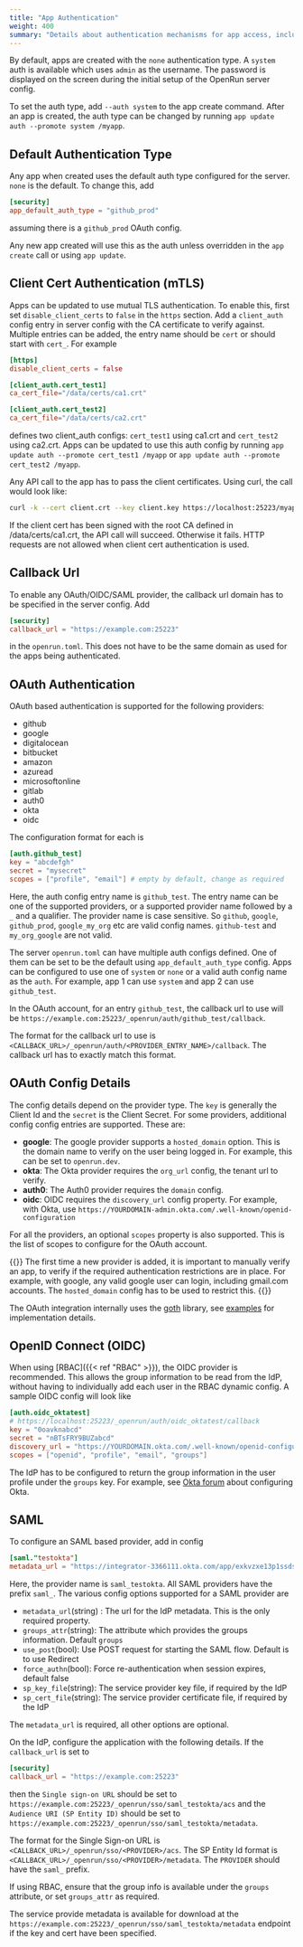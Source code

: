 ```yaml
---
title: "App Authentication"
weight: 400
summary: "Details about authentication mechanisms for app access, including OAuth based auth"
---
```


By default, apps are created with the `none` authentication type. A `system` auth is available which uses `admin` as the username. The password is displayed on the screen during the initial setup of the OpenRun server config.

To set the auth type, add `--auth system` to the app create command. After an app is created, the auth type can be changed by running `app update auth --promote system /myapp`.

## Default Authentication Type

Any app when created uses the default auth type configured for the server. `none` is the default. To change this, add

```toml {filename="openrun.toml"}
[security]
app_default_auth_type = "github_prod"
```

assuming there is a `github_prod` OAuth config.

Any new app created will use this as the auth unless overridden in the `app create` call or using `app update`.

## Client Cert Authentication (mTLS)

Apps can be updated to use mutual TLS authentication. To enable this, first set `disable_client_certs` to `false` in the `https` section. Add a `client_auth` config entry in server config with the CA certificate to verify against. Multiple entries can be added, the entry name should be `cert` or should start with `cert_`. For example

```toml {filename="openrun.toml"}
[https]
disable_client_certs = false

[client_auth.cert_test1]
ca_cert_file="/data/certs/ca1.crt"

[client_auth.cert_test2]
ca_cert_file="/data/certs/ca2.crt"
```

defines two client_auth configs: `cert_test1` using ca1.crt and `cert_test2` using ca2.crt. Apps can be updated to use this auth config by running `app update auth --promote cert_test1 /myapp` or `app update auth --promote  cert_test2 /myapp`.

Any API call to the app has to pass the client certificates. Using curl, the call would look like:

```sh
curl -k --cert client.crt --key client.key https://localhost:25223/myapp
```

If the client cert has been signed with the root CA defined in /data/certs/ca1.crt, the API call will succeed. Otherwise it fails. HTTP requests are not allowed when client cert authentication is used.

## Callback Url

To enable any OAuth/OIDC/SAML provider, the callback url domain has to be specified in the server config. Add

```toml {filename="openrun.toml"}
[security]
callback_url = "https://example.com:25223"
```

in the `openrun.toml`. This does not have to be the same domain as used for the apps being authenticated.

## OAuth Authentication

OAuth based authentication is supported for the following providers:

- github
- google
- digitalocean
- bitbucket
- amazon
- azuread
- microsoftonline
- gitlab
- auth0
- okta
- oidc

The configuration format for each is

```toml {filename="openrun.toml"}
[auth.github_test]
key = "abcdefgh"
secret = "mysecret"
scopes = ["profile", "email"] # empty by default, change as required
```

Here, the auth config entry name is `github_test`. The entry name can be one of the supported providers, or a supported provider name followed by a `_` and a qualifier. The provider name is case sensitive. So `github`, `google`, `github_prod`, `google_my_org` etc are valid config names. `github-test` and `my_org_google` are not valid.

The server `openrun.toml` can have multiple auth configs defined. One of them can be set to be the default using `app_default_auth_type` config. Apps can be configured to use one of `system` or `none` or a valid auth config name as the `auth`. For example, app 1 can use `system` and app 2 can use `github_test`.

In the OAuth account, for an entry `github_test`, the callback url to use will be `https://example.com:25223/_openrun/auth/github_test/callback`.

The format for the callback url to use is `<CALLBACK_URL>/_openrun/auth/<PROVIDER_ENTRY_NAME>/callback`. The callback url has to exactly match this format.

## OAuth Config Details

The config details depend on the provider type. The `key` is generally the Client Id and the `secret` is the Client Secret. For some providers, additional config config entries are supported. These are:

- **google**: The google provider supports a `hosted_domain` option. This is the domain name to verify on the user being logged in. For example, this can be set to `openrun.dev`.
- **okta**: The Okta provider requires the `org_url` config, the tenant url to verify.
- **auth0**: The Auth0 provider requires the `domain` config.
- **oidc**: OIDC requires the `discovery_url` config property. For example, with Okta, use `https://YOURDOMAIN-admin.okta.com/.well-known/openid-configuration`

For all the providers, an optional `scopes` property is also supported. This is the list of scopes to configure for the OAuth account.

{{<callout type="warning" >}}
The first time a new provider is added, it is important to manually verify an app, to verify if the required authentication restrictions are in place. For example, with google, any valid google user can login, including gmail.com accounts. The `hosted_domain` config has to be used to restrict this.
{{</callout>}}

The OAuth integration internally uses the [goth](https://github.com/markbates/goth) library, see [examples](https://github.com/markbates/goth/blob/master/examples/main.go) for implementation details.

## OpenID Connect (OIDC)

When using [RBAC]({{< ref "RBAC" >}}), the OIDC provider is recommended. This allows the group information to be read from the IdP, without having to individually add each user in the RBAC dynamic config. A sample OIDC config will look like

```toml {filename="openrun.toml"}
[auth.oidc_oktatest]
# https://localhost:25223/_openrun/auth/oidc_oktatest/callback
key = "0oavknabcd"
secret = "nBTsFRY9BUZabcd"
discovery_url = "https://YOURDOMAIN.okta.com/.well-known/openid-configuration"
scopes = ["openid", "profile", "email", "groups"]
```

The IdP has to be configured to return the group information in the user profile under the `groups` key. For example, see [Okta forum](https://devforum.okta.com/t/userinfo-not-returning-groups/31907/1) about configuring Okta.

## SAML

To configure an SAML based provider, add in config

```toml {filename="openrun.toml"}
[saml."testokta"]
metadata_url = "https://integrator-3366111.okta.com/app/exkvzxe13p1ssdsd/sso/saml/metadata"
```

Here, the provider name is `saml_testokta`. All SAML providers have the prefix `saml_`. The various config options supported for a SAML provider are

- `metadata_url`(string) : The url for the IdP metadata. This is the only required property.
- `groups_attr`(string): The attribute which provides the groups information. Default `groups`
- `use_post`(bool): Use POST request for starting the SAML flow. Default is to use Redirect
- `force_authn`(bool): Force re-authentication when session expires, default false
- `sp_key_file`(string): The service provider key file, if required by the IdP
- `sp_cert_file`(string): The service provider certificate file, if required by the IdP

The `metadata_url` is required, all other options are optional.

On the IdP, configure the application with the following details. If the `callback_url` is set to

```toml {filename="openrun.toml"}
[security]
callback_url = "https://example.com:25223"
```

then the `Single sign-on URL` should be set to `https://example.com:25223/_openrun/sso/saml_testokta/acs` and the `Audience URI (SP Entity ID)` should be set to `https://example.com:25223/_openrun/sso/saml_testokta/metadata`.

The format for the Single Sign-on URL is `<CALLBACK_URL>/_openrun/sso/<PROVIDER>/acs`. The SP Entity Id format is `<CALLBACK_URL>/_openrun/sso/<PROVIDER>/metadata`. The `PROVIDER` should have the `saml_` prefix.

If using RBAC, ensure that the group info is available under the `groups` attribute, or set `groups_attr` as required.

The service provide metadata is available for download at the `https://example.com:25223/_openrun/sso/saml_testokta/metadata` endpoint if the key and cert have been specified.
